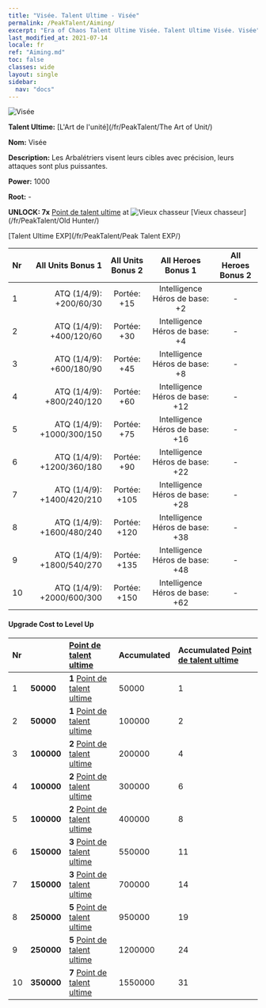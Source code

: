 ```yaml
---
title: "Visée. Talent Ultime - Visée"
permalink: /PeakTalent/Aiming/
excerpt: "Era of Chaos Talent Ultime Visée. Talent Ultime Visée. Visée"
last_modified_at: 2021-07-14
locale: fr
ref: "Aiming.md"
toc: false
classes: wide
layout: single
sidebar:
  nav: "docs"
---
```


  ![Visée](/images/pt/talent_2009.png)

  **Talent Ultime:** [L'Art de l'unité](/fr/PeakTalent/The Art of Unit/)

  **Nom:** Visée

  **Description:** Les Arbalétriers visent leurs cibles avec précision, leurs attaques sont plus puissantes.

  **Power:** 1000

  **Root:** -

  **UNLOCK: 7x** [Point de talent ultime](/ItemsFR/con_934/) at ![Vieux chasseur](/images/pt/talent_2010.png) [Vieux chasseur](/fr/PeakTalent/Old Hunter/)

  [Talent Ultime EXP](/fr/PeakTalent/Peak Talent EXP/)

  | Nr | All Units Bonus 1 | All Units Bonus 2 | All Heroes Bonus 1 | All Heroes Bonus 2 |
  |:---|--------------:|:-------------:|:-------------:|:-------------:|
  | 1 | ATQ (1/4/9): +200/60/30 | Portée: +15 | Intelligence Héros de base: +2 | - |
  | 2 | ATQ (1/4/9): +400/120/60 | Portée: +30 | Intelligence Héros de base: +4 | - |
  | 3 | ATQ (1/4/9): +600/180/90 | Portée: +45 | Intelligence Héros de base: +8 | - |
  | 4 | ATQ (1/4/9): +800/240/120 | Portée: +60 | Intelligence Héros de base: +12 | - |
  | 5 | ATQ (1/4/9): +1000/300/150 | Portée: +75 | Intelligence Héros de base: +16 | - |
  | 6 | ATQ (1/4/9): +1200/360/180 | Portée: +90 | Intelligence Héros de base: +22 | - |
  | 7 | ATQ (1/4/9): +1400/420/210 | Portée: +105 | Intelligence Héros de base: +28 | - |
  | 8 | ATQ (1/4/9): +1600/480/240 | Portée: +120 | Intelligence Héros de base: +38 | - |
  | 9 | ATQ (1/4/9): +1800/540/270 | Portée: +135 | Intelligence Héros de base: +48 | - |
  | 10 | ATQ (1/4/9): +2000/600/300 | Portée: +150 | Intelligence Héros de base: +62 | - |


#### Upgrade Cost to Level Up

  | Nr | <i class="fas fa-coins"/> | [Point de talent ultime](/ItemsFR/con_934/) | Accumulated <i class="fas fa-coins"/> | Accumulated [Point de talent ultime](/ItemsFR/con_934/) |
  |:---|:--------------|:-------------|:-------------|:-------------|
  | 1 | **50000** | **1** [Point de talent ultime](/ItemsFR/con_934/) | 50000 | 1 |
  | 2 | **50000** | **1** [Point de talent ultime](/ItemsFR/con_934/) | 100000 | 2 |
  | 3 | **100000** | **2** [Point de talent ultime](/ItemsFR/con_934/) | 200000 | 4 |
  | 4 | **100000** | **2** [Point de talent ultime](/ItemsFR/con_934/) | 300000 | 6 |
  | 5 | **100000** | **2** [Point de talent ultime](/ItemsFR/con_934/) | 400000 | 8 |
  | 6 | **150000** | **3** [Point de talent ultime](/ItemsFR/con_934/) | 550000 | 11 |
  | 7 | **150000** | **3** [Point de talent ultime](/ItemsFR/con_934/) | 700000 | 14 |
  | 8 | **250000** | **5** [Point de talent ultime](/ItemsFR/con_934/) | 950000 | 19 |
  | 9 | **250000** | **5** [Point de talent ultime](/ItemsFR/con_934/) | 1200000 | 24 |
  | 10 | **350000** | **7** [Point de talent ultime](/ItemsFR/con_934/) | 1550000 | 31 |
